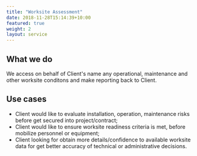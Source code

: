 ```yaml
---
title: "Worksite Assessment"
date: 2018-11-28T15:14:39+10:00
featured: true
weight: 2
layout: service
---
```

## What we do
We access on behalf of Client's name any operational, maintenance and other worksite conditons and make reporting back to Client.

## Use cases
- Client would like to evaluate installation, operation, maintenance risks before get secured into project/contract;
- Client would like to ensure worksite readiness criteria is met, before mobilize personnel or equipment;
- Client looking for obtain more details/confidence to available worksite data for get better accuracy of technical or administrative decisions.
